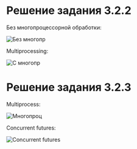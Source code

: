 # Решение задания 3.2.2

Без многопроцессорной обработки:

![Без многопр](https://user-images.githubusercontent.com/103308669/209479107-43d17dc7-a373-4a43-8430-57a8b10f8a2f.png)

Multiprocessing:

![С многопр](https://user-images.githubusercontent.com/103308669/209479111-6f2eae44-2150-4577-88fb-11f0aeaf74cd.png)

# Решение задания 3.2.3

Multiprocess:

![Многопроц](https://user-images.githubusercontent.com/103308669/209549862-5152adf1-b0a8-4f07-bb70-2db122055042.png)

Concurrent futures:

![Concurrent futures](https://user-images.githubusercontent.com/103308669/209549877-e540c8ff-d8f7-48e2-9ef0-f257565f0eeb.png)
